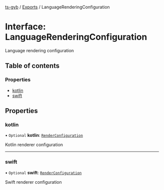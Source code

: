 [ts-gyb](../README.md) / [Exports](../modules.md) / LanguageRenderingConfiguration

# Interface: LanguageRenderingConfiguration

Language rendering configuration

## Table of contents

### Properties

- [kotlin](LanguageRenderingConfiguration.md#kotlin)
- [swift](LanguageRenderingConfiguration.md#swift)

## Properties

### kotlin

• `Optional` **kotlin**: [`RenderConfiguration`](RenderConfiguration.md)

Kotlin renderer configuration

___

### swift

• `Optional` **swift**: [`RenderConfiguration`](RenderConfiguration.md)

Swift renderer configuration
